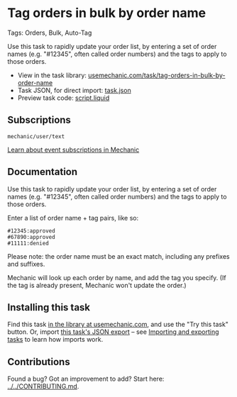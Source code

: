 # Tag orders in bulk by order name

Tags: Orders, Bulk, Auto-Tag

Use this task to rapidly update your order list, by entering a set of order names (e.g. "#12345", often called order numbers) and the tags to apply to those orders.

* View in the task library: [usemechanic.com/task/tag-orders-in-bulk-by-order-name](https://usemechanic.com/task/tag-orders-in-bulk-by-order-name)
* Task JSON, for direct import: [task.json](../../tasks/tag-orders-in-bulk-by-order-name.json)
* Preview task code: [script.liquid](./script.liquid)

## Subscriptions

```liquid
mechanic/user/text
```

[Learn about event subscriptions in Mechanic](https://docs.usemechanic.com/article/408-subscriptions)

## Documentation

Use this task to rapidly update your order list, by entering a set of order names (e.g. "#12345", often called order numbers) and the tags to apply to those orders.

Enter a list of order name + tag pairs, like so:

```
#12345:approved
#67890:approved
#11111:denied
```

Please note: the order name must be an exact match, including any prefixes and suffixes.

Mechanic will look up each order by name, and add the tag you specify. (If the tag is already present, Mechanic won't update the order.)

## Installing this task

Find this task [in the library at usemechanic.com](https://usemechanic.com/task/tag-orders-in-bulk-by-order-name), and use the "Try this task" button. Or, import [this task's JSON export](../../tasks/tag-orders-in-bulk-by-order-name.json) – see [Importing and exporting tasks](https://docs.usemechanic.com/article/505-importing-and-exporting-tasks) to learn how imports work.

## Contributions

Found a bug? Got an improvement to add? Start here: [../../CONTRIBUTING.md](../../CONTRIBUTING.md).
